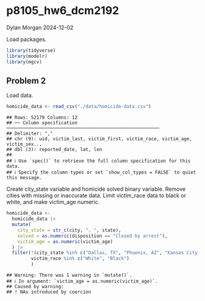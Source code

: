 p8105_hw6_dcm2192
================
Dylan Morgan
2024-12-02

Load packages.

``` r
library(tidyverse)
library(modelr)
library(mgcv)
```

## Problem 2

Load data.

``` r
homicide_data <- read_csv("./data/homicide-data.csv")
```

    ## Rows: 52179 Columns: 12
    ## ── Column specification ────────────────────────────────────────────────────────
    ## Delimiter: ","
    ## chr (9): uid, victim_last, victim_first, victim_race, victim_age, victim_sex...
    ## dbl (3): reported_date, lat, lon
    ## 
    ## ℹ Use `spec()` to retrieve the full column specification for this data.
    ## ℹ Specify the column types or set `show_col_types = FALSE` to quiet this message.

Create city_state variable and homicide solved binary variable. Remove
cities with missing or inaccurate data. Limit victim_race data to black
or white, and make victim_age numeric.

``` r
homicide_data <-
  homicide_data |>
  mutate(
    city_state = str_c(city, ", ", state), 
    solved = as.numeric(disposition == "Closed by arrest"), 
    victim_age = as.numeric(victim_age)
  ) |> 
  filter(!(city_state %in% c("Dallas, TX", "Phoenix, AZ", "Kansas City, MO", "Tulsa, AL")), 
         victim_race %in% c("White", "Black")
         )
```

    ## Warning: There was 1 warning in `mutate()`.
    ## ℹ In argument: `victim_age = as.numeric(victim_age)`.
    ## Caused by warning:
    ## ! NAs introduced by coercion
